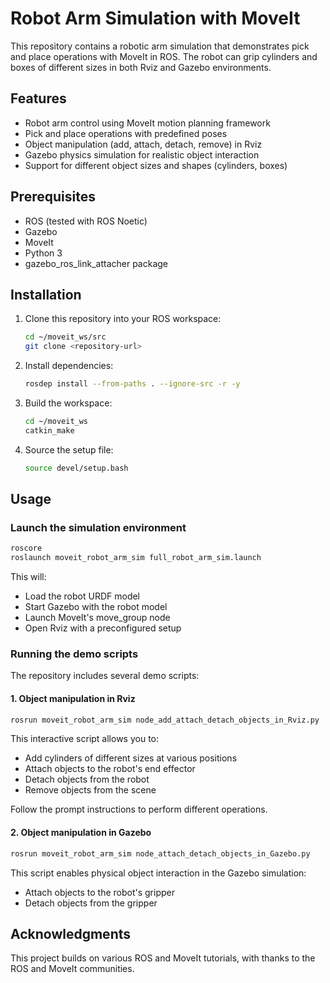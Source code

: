 # Robot Arm Simulation with MoveIt

This repository contains a robotic arm simulation that demonstrates pick and place operations with MoveIt in ROS. The robot can grip cylinders and boxes of different sizes in both Rviz and Gazebo environments.

## Features

- Robot arm control using MoveIt motion planning framework
- Pick and place operations with predefined poses
- Object manipulation (add, attach, detach, remove) in Rviz
- Gazebo physics simulation for realistic object interaction
- Support for different object sizes and shapes (cylinders, boxes)

## Prerequisites

- ROS (tested with ROS Noetic)
- Gazebo
- MoveIt
- Python 3
- gazebo_ros_link_attacher package

## Installation

1. Clone this repository into your ROS workspace:
   ```bash
   cd ~/moveit_ws/src
   git clone <repository-url>
   ```

2. Install dependencies:
   ```bash
   rosdep install --from-paths . --ignore-src -r -y
   ```

3. Build the workspace:
   ```bash
   cd ~/moveit_ws
   catkin_make
   ```

4. Source the setup file:
   ```bash
   source devel/setup.bash
   ```

## Usage

### Launch the simulation environment

```bash
roscore
roslaunch moveit_robot_arm_sim full_robot_arm_sim.launch
```

This will:
- Load the robot URDF model
- Start Gazebo with the robot model
- Launch MoveIt's move_group node
- Open Rviz with a preconfigured setup

### Running the demo scripts

The repository includes several demo scripts:

#### 1. Object manipulation in Rviz

```bash
rosrun moveit_robot_arm_sim node_add_attach_detach_objects_in_Rviz.py
```
This interactive script allows you to:
- Add cylinders of different sizes at various positions
- Attach objects to the robot's end effector
- Detach objects from the robot
- Remove objects from the scene

Follow the prompt instructions to perform different operations.

#### 2. Object manipulation in Gazebo

```bash
rosrun moveit_robot_arm_sim node_attach_detach_objects_in_Gazebo.py
```
This script enables physical object interaction in the Gazebo simulation:
- Attach objects to the robot's gripper
- Detach objects from the gripper

## Acknowledgments

This project builds on various ROS and MoveIt tutorials, with thanks to the ROS and MoveIt communities.